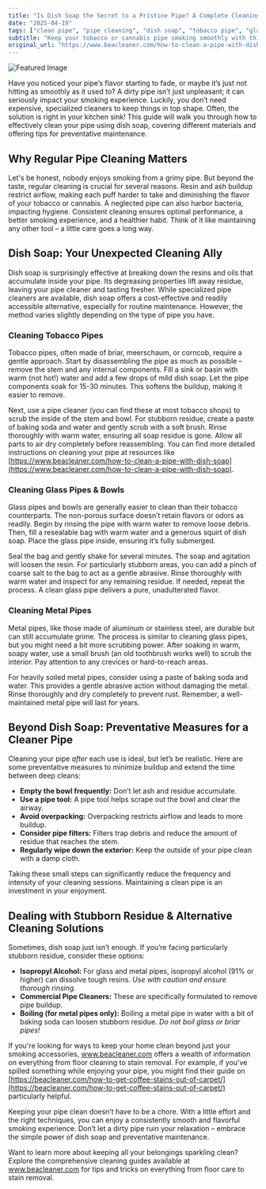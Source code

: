 ```yaml
---
title: "Is Dish Soap the Secret to a Pristine Pipe? A Complete Cleaning Guide"
date: "2025-04-19"
tags: ["clean pipe", "pipe cleaning", "dish soap", "tobacco pipe", "glass pipe", "pipe cleaner"]
subtitle: "Keep your tobacco or cannabis pipe smoking smoothly with this simple, effective cleaning method."
original_url: "https://www.beacleaner.com/how-to-clean-a-pipe-with-dish-soap"
---
```




![Featured Image](https://res.cloudinary.com/dnm0udlvz/image/upload/v1745047295/article_image_7_m0cmcj.jpg)

Have you noticed your pipe’s flavor starting to fade, or maybe it’s just not hitting as smoothly as it used to? A dirty pipe isn’t just unpleasant; it can seriously impact your smoking experience. Luckily, you don’t need expensive, specialized cleaners to keep things in top shape. Often, the solution is right in your kitchen sink! This guide will walk you through how to effectively clean your pipe using dish soap, covering different materials and offering tips for preventative maintenance. 

## Why Regular Pipe Cleaning Matters

Let's be honest, nobody enjoys smoking from a grimy pipe. But beyond the taste, regular cleaning is crucial for several reasons. Resin and ash buildup restrict airflow, making each puff harder to take and diminishing the flavor of your tobacco or cannabis. A neglected pipe can also harbor bacteria, impacting hygiene. Consistent cleaning ensures optimal performance, a better smoking experience, and a healthier habit. Think of it like maintaining any other tool – a little care goes a long way.

## Dish Soap: Your Unexpected Cleaning Ally

Dish soap is surprisingly effective at breaking down the resins and oils that accumulate inside your pipe. Its degreasing properties lift away residue, leaving your pipe cleaner and tasting fresher. While specialized pipe cleaners are available, dish soap offers a cost-effective and readily accessible alternative, especially for routine maintenance. However, the method varies slightly depending on the type of pipe you have.

### Cleaning Tobacco Pipes

Tobacco pipes, often made of briar, meerschaum, or corncob, require a gentle approach. Start by disassembling the pipe as much as possible – remove the stem and any internal components. Fill a sink or basin with warm (not hot!) water and add a few drops of mild dish soap. Let the pipe components soak for 15-30 minutes. This softens the buildup, making it easier to remove. 

Next, use a pipe cleaner (you can find these at most tobacco shops) to scrub the inside of the stem and bowl. For stubborn residue, create a paste of baking soda and water and gently scrub with a soft brush. Rinse thoroughly with warm water, ensuring all soap residue is gone. Allow all parts to air dry completely before reassembling. You can find more detailed instructions on cleaning your pipe at resources like [https://www.beacleaner.com/how-to-clean-a-pipe-with-dish-soap](https://www.beacleaner.com/how-to-clean-a-pipe-with-dish-soap).

### Cleaning Glass Pipes & Bowls

Glass pipes and bowls are generally easier to clean than their tobacco counterparts. The non-porous surface doesn’t retain flavors or odors as readily. Begin by rinsing the pipe with warm water to remove loose debris. Then, fill a resealable bag with warm water and a generous squirt of dish soap. Place the glass pipe inside, ensuring it’s fully submerged. 

Seal the bag and gently shake for several minutes. The soap and agitation will loosen the resin. For particularly stubborn areas, you can add a pinch of coarse salt to the bag to act as a gentle abrasive. Rinse thoroughly with warm water and inspect for any remaining residue. If needed, repeat the process.  A clean glass pipe delivers a pure, unadulterated flavor.

### Cleaning Metal Pipes

Metal pipes, like those made of aluminum or stainless steel, are durable but can still accumulate grime. The process is similar to cleaning glass pipes, but you might need a bit more scrubbing power. After soaking in warm, soapy water, use a small brush (an old toothbrush works well) to scrub the interior. Pay attention to any crevices or hard-to-reach areas. 

For heavily soiled metal pipes, consider using a paste of baking soda and water. This provides a gentle abrasive action without damaging the metal. Rinse thoroughly and dry completely to prevent rust. Remember, a well-maintained metal pipe will last for years.

## Beyond Dish Soap: Preventative Measures for a Cleaner Pipe

Cleaning your pipe *after* each use is ideal, but let’s be realistic. Here are some preventative measures to minimize buildup and extend the time between deep cleans:

*   **Empty the bowl frequently:** Don’t let ash and residue accumulate.
*   **Use a pipe tool:** A pipe tool helps scrape out the bowl and clear the airway.
*   **Avoid overpacking:** Overpacking restricts airflow and leads to more buildup.
*   **Consider pipe filters:** Filters trap debris and reduce the amount of residue that reaches the stem.
*   **Regularly wipe down the exterior:** Keep the outside of your pipe clean with a damp cloth.

Taking these small steps can significantly reduce the frequency and intensity of your cleaning sessions. Maintaining a clean pipe is an investment in your enjoyment.

## Dealing with Stubborn Residue & Alternative Cleaning Solutions

Sometimes, dish soap just isn’t enough. If you’re facing particularly stubborn residue, consider these options:

*   **Isopropyl Alcohol:** For glass and metal pipes, isopropyl alcohol (91% or higher) can dissolve tough resins. *Use with caution and ensure thorough rinsing.*
*   **Commercial Pipe Cleaners:** These are specifically formulated to remove pipe buildup.
*   **Boiling (for metal pipes only):** Boiling a metal pipe in water with a bit of baking soda can loosen stubborn residue. *Do not boil glass or briar pipes!*

If you're looking for ways to keep your home clean beyond just your smoking accessories, www.beacleaner.com offers a wealth of information on everything from floor cleaning to stain removal. For example, if you've spilled something while enjoying your pipe, you might find their guide on [https://beacleaner.com/how-to-get-coffee-stains-out-of-carpet/](https://beacleaner.com/how-to-get-coffee-stains-out-of-carpet/) particularly helpful.



Keeping your pipe clean doesn’t have to be a chore. With a little effort and the right techniques, you can enjoy a consistently smooth and flavorful smoking experience. Don’t let a dirty pipe ruin your relaxation – embrace the simple power of dish soap and preventative maintenance. 

Want to learn more about keeping all your belongings sparkling clean? Explore the comprehensive cleaning guides available at www.beacleaner.com for tips and tricks on everything from floor care to stain removal.